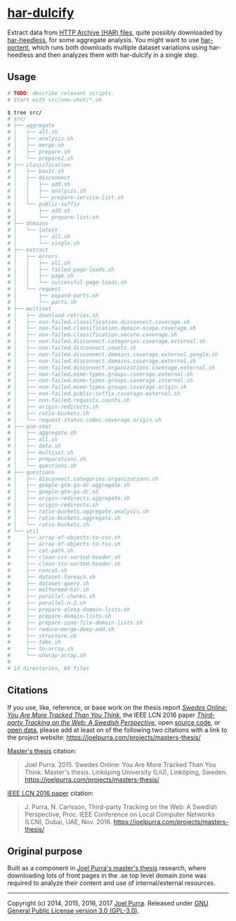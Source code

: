 # [har-dulcify](https://github.com/joelpurra/har-dulcify/)

Extract data from [HTTP Archive (HAR) files](http://www.softwareishard.com/blog/har-12-spec/), quite possibly downloaded by [har-heedless](https://github.com/joelpurra/har-heedless/), for some aggregate analysis. You might want to use [har-portent](https://github.com/joelpurra/har-portent/), which runs both downloads multiple dataset variations using har-heedless and then analyzes them with har-dulcify in a single step.



## Usage

```bash
# TODO: describe relevant scripts.
# Start with src/one-shot/*.sh

$ tree src/
# src/
# ├── aggregate
# │   ├── all.sh
# │   ├── analysis.sh
# │   ├── merge.sh
# │   ├── prepare.sh
# │   └── prepare2.sh
# ├── classification
# │   ├── basic.sh
# │   ├── disconnect
# │   │   ├── add.sh
# │   │   ├── analysis.sh
# │   │   └── prepare-service-list.sh
# │   └── public-suffix
# │       ├── add.sh
# │       └── prepare-list.sh
# ├── domains
# │   └── latest
# │       ├── all.sh
# │       └── single.sh
# ├── extract
# │   ├── errors
# │   │   ├── all.sh
# │   │   ├── failed-page-loads.sh
# │   │   ├── page.sh
# │   │   └── successful-page-loads.sh
# │   └── request
# │       ├── expand-parts.sh
# │       └── parts.sh
# ├── multiset
# │   ├── download-retries.sh
# │   ├── non-failed.classification.disconnect.coverage.sh
# │   ├── non-failed.classification.domain-scope.coverage.sh
# │   ├── non-failed.classification.secure.coverage.sh
# │   ├── non-failed.disconnect.categories.coverage.external.sh
# │   ├── non-failed.disconnect.counts.sh
# │   ├── non-failed.disconnect.domains.coverage.external.google.sh
# │   ├── non-failed.disconnect.domains.coverage.external.sh
# │   ├── non-failed.disconnect.organizations.coverage.external.sh
# │   ├── non-failed.mime-types.groups.coverage.external.sh
# │   ├── non-failed.mime-types.groups.coverage.internal.sh
# │   ├── non-failed.mime-types.groups.coverage.origin.sh
# │   ├── non-failed.public-suffix.coverage.external.sh
# │   ├── non-failed.requests.counts.sh
# │   ├── origin-redirects.sh
# │   ├── ratio-buckets.sh
# │   └── request-status.codes.coverage.origin.sh
# ├── one-shot
# │   ├── aggregate.sh
# │   ├── all.sh
# │   ├── data.sh
# │   ├── multiset.sh
# │   ├── preparations.sh
# │   └── questions.sh
# ├── questions
# │   ├── disconnect.categories.organizations.sh
# │   ├── google-gtm-ga-dc.aggregate.sh
# │   ├── google-gtm-ga-dc.sh
# │   ├── origin-redirects.aggregate.sh
# │   ├── origin-redirects.sh
# │   ├── ratio-buckets.aggregate.analysis.sh
# │   ├── ratio-buckets.aggregate.sh
# │   └── ratio-buckets.sh
# └── util
#     ├── array-of-objects-to-csv.sh
#     ├── array-of-objects-to-tsv.sh
#     ├── cat-path.sh
#     ├── clean-csv-sorted-header.sh
#     ├── clean-tsv-sorted-header.sh
#     ├── concat.sh
#     ├── dataset-foreach.sh
#     ├── dataset-query.sh
#     ├── malformed-har.sh
#     ├── parallel-chunks.sh
#     ├── parallel-n-2.sh
#     ├── prepare-alexa-domain-lists.sh
#     ├── prepare-domain-lists.sh
#     ├── prepare-zone-file-domain-lists.sh
#     ├── reduce-merge-deep-add.sh
#     ├── structure.sh
#     ├── take.sh
#     ├── to-array.sh
#     └── unwrap-array.sh
#
# 13 directories, 69 files
```



## Citations

If you use, like, reference, or base work on the thesis report [*Swedes Online: You Are More Tracked Than You Think*](https://joelpurra.com/projects/masters-thesis/#thesis), the IEEE LCN 2016 paper [*Third-party Tracking on the Web: A Swedish Perspective*](https://joelpurra.com/projects/masters-thesis/#ieee-lcn-2016), open [source code](https://joelpurra.com/projects/masters-thesis/#open-source), or [open data](https://joelpurra.com/projects/masters-thesis/#open-data), please add at least on of the following two citations with a link to the project website: https://joelpurra.com/projects/masters-thesis/

[Master's thesis](https://joelpurra.com/projects/masters-thesis/#thesis) citation:

> Joel Purra. 2015. Swedes Online: You Are More Tracked Than You Think. Master's thesis. Linköping University (LiU), Linköping, Sweden. https://joelpurra.com/projects/masters-thesis/


[IEEE LCN 2016 paper](https://joelpurra.com/projects/masters-thesis/#ieee-lcn-2016) citation:

> J. Purra, N. Carlsson, Third-party Tracking on the Web: A Swedish Perspective, Proc. IEEE Conference on Local Computer Networks (LCN), Dubai, UAE, Nov. 2016. https://joelpurra.com/projects/masters-thesis/



## Original purpose

Built as a component in [Joel Purra's master's thesis](http://joelpurra.com/projects/masters-thesis/) research, where downloading lots of front pages in the .se top level domain zone was required to analyze their content and use of internal/external resources.


---

Copyright (c) 2014, 2015, 2016, 2017 [Joel Purra](http://joelpurra.com/). Released under [GNU General Public License version 3.0 (GPL-3.0)](https://www.gnu.org/licenses/gpl.html).
